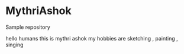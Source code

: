 # MythriAshok
Sample repository

hello humans
this is mythri ashok
my hobbies are sketching , painting , singing 
